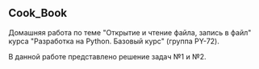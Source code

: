 ## Cook_Book
Домашняя работа по теме "Открытие и чтение файла, запись в файл" курса "Разработка на Python. Базовый курс" (группа PY-72).

В данной работе представлено решение задач №1 и №2.
